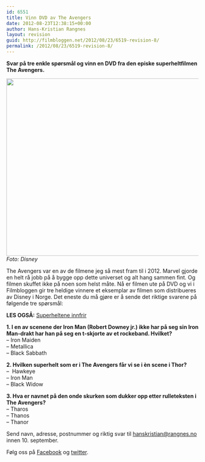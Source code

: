 ```yaml
---
id: 6551
title: Vinn DVD av The Avengers
date: 2012-08-23T12:38:15+00:00
author: Hans-Kristian Rangnes
layout: revision
guid: http://filmbloggen.net/2012/08/23/6519-revision-8/
permalink: /2012/08/23/6519-revision-8/
---
```

**Svar på tre enkle spørsmål og vinn en DVD fra den episke superheltfilmen The Avengers.**<!--more-->

  
<a href="http://filmbloggen.net/2012/04/29/superheltene-innfrir/the-avengers-photo-01/" rel="attachment wp-att-3155"><img class="alignnone size-large wp-image-3155" src="http://filmbloggen.net/wp-content/uploads//2012/04/the-avengers-photo-01-620x465.jpg" alt="" width="620" height="465" /></a>  
_Foto: Disney_

The Avengers var en av de filmene jeg så mest fram til i 2012. Marvel gjorde en helt rå jobb på å bygge opp dette universet og alt hang sammen fint. Og filmen skuffet ikke på noen som helst måte. Nå er filmen ute på DVD og vi i Filmbloggen gir tre heldige vinnere et eksemplar av filmen som distribueres av Disney i Norge. Det eneste du må gjøre er å sende det riktige svarene på følgende tre spørsmål:

**LES OGSÅ:** [Superheltene innfrir](http://filmbloggen.net/2012/04/29/superheltene-innfrir/)

**1. I en av scenene der Iron Man (Robert Downey jr.) ikke har på seg sin Iron Man-drakt har han på seg en t-skjorte av et rockeband. Hvilket?**  
&#8211; Iron Maiden  
&#8211; Metallica  
&#8211; Black Sabbath

**2. Hvilken superhelt som er i The Avengers får vi se i èn scene i Thor?**  
&#8211;  Hawkeye  
&#8211; Iron Man  
&#8211; Black Widow

**3. Hva er navnet på den onde skurken som dukker opp etter rulleteksten i The Avengers?**  
&#8211; Tharos  
&#8211; Thanos  
&#8211; Thanor

Send navn, adresse, postnummer og riktig svar til hanskristian@rangnes.no innen 10. september.

Følg oss på [Facebook](http://www.facebook.com/Filmbloggen) og [twitter](http://www.twitter.com/Filmbloggen).